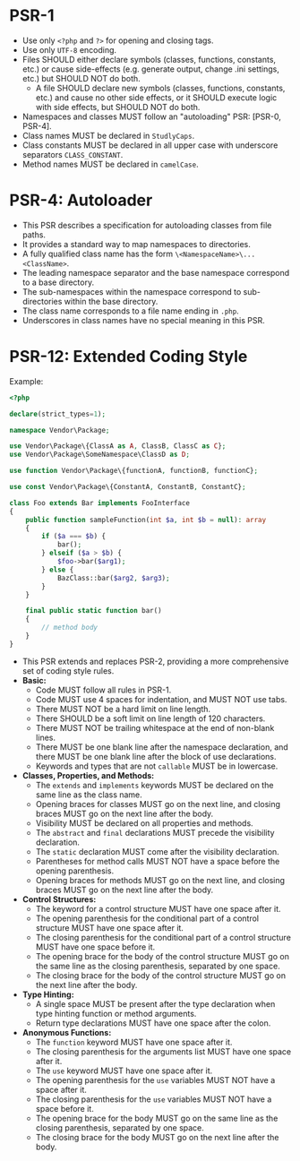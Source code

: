 # PSR-1

- Use only `<?php` and `?>` for opening and closing tags.
- Use only `UTF-8` encoding.
- Files SHOULD either declare symbols (classes, functions, constants, etc.) or cause side-effects (e.g. generate output, change .ini settings, etc.) but SHOULD NOT do both.
  - A file SHOULD declare new symbols (classes, functions, constants, etc.) and cause no other side effects, or it SHOULD execute logic with side effects, but SHOULD NOT do both.
- Namespaces and classes MUST follow an "autoloading" PSR: [PSR-0, PSR-4].
- Class names MUST be declared in `StudlyCaps`.
- Class constants MUST be declared in all upper case with underscore separators `CLASS_CONSTANT`.
- Method names MUST be declared in `camelCase`.

# PSR-4: Autoloader

- This PSR describes a specification for autoloading classes from file paths.
- It provides a standard way to map namespaces to directories.
- A fully qualified class name has the form `\<NamespaceName>\...<ClassName>`.
- The leading namespace separator and the base namespace correspond to a base directory.
- The sub-namespaces within the namespace correspond to sub-directories within the base directory.
- The class name corresponds to a file name ending in `.php`.
- Underscores in class names have no special meaning in this PSR.

# PSR-12: Extended Coding Style

Example:

```php
<?php

declare(strict_types=1);

namespace Vendor\Package;

use Vendor\Package\{ClassA as A, ClassB, ClassC as C};
use Vendor\Package\SomeNamespace\ClassD as D;

use function Vendor\Package\{functionA, functionB, functionC};

use const Vendor\Package\{ConstantA, ConstantB, ConstantC};

class Foo extends Bar implements FooInterface
{
    public function sampleFunction(int $a, int $b = null): array
    {
        if ($a === $b) {
            bar();
        } elseif ($a > $b) {
            $foo->bar($arg1);
        } else {
            BazClass::bar($arg2, $arg3);
        }
    }

    final public static function bar()
    {
        // method body
    }
}
```

- This PSR extends and replaces PSR-2, providing a more comprehensive set of coding style rules.
- **Basic:**
  - Code MUST follow all rules in PSR-1.
  - Code MUST use 4 spaces for indentation, and MUST NOT use tabs.
  - There MUST NOT be a hard limit on line length.
  - There SHOULD be a soft limit on line length of 120 characters.
  - There MUST NOT be trailing whitespace at the end of non-blank lines.
  - There MUST be one blank line after the namespace declaration, and there MUST be one blank line after the block of use declarations.
  - Keywords and types that are not `callable` MUST be in lowercase.
- **Classes, Properties, and Methods:**
  - The `extends` and `implements` keywords MUST be declared on the same line as the class name.
  - Opening braces for classes MUST go on the next line, and closing braces MUST go on the next line after the body.
  - Visibility MUST be declared on all properties and methods.
  - The `abstract` and `final` declarations MUST precede the visibility declaration.
  - The `static` declaration MUST come after the visibility declaration.
  - Parentheses for method calls MUST NOT have a space before the opening parenthesis.
  - Opening braces for methods MUST go on the next line, and closing braces MUST go on the next line after the body.
- **Control Structures:**
  - The keyword for a control structure MUST have one space after it.
  - The opening parenthesis for the conditional part of a control structure MUST have one space after it.
  - The closing parenthesis for the conditional part of a control structure MUST have one space before it.
  - The opening brace for the body of the control structure MUST go on the same line as the closing parenthesis, separated by one space.
  - The closing brace for the body of the control structure MUST go on the next line after the body.
- **Type Hinting:**
  - A single space MUST be present after the type declaration when type hinting function or method arguments.
  - Return type declarations MUST have one space after the colon.
- **Anonymous Functions:**
  - The `function` keyword MUST have one space after it.
  - The closing parenthesis for the arguments list MUST have one space after it.
  - The `use` keyword MUST have one space after it.
  - The opening parenthesis for the `use` variables MUST NOT have a space after it.
  - The closing parenthesis for the `use` variables MUST NOT have a space before it.
  - The opening brace for the body MUST go on the same line as the closing parenthesis, separated by one space.
  - The closing brace for the body MUST go on the next line after the body.
